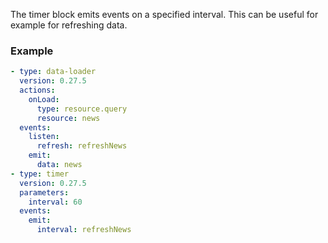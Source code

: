 The timer block emits events on a specified interval. This can be useful for example for refreshing
data.

### Example

```yaml
- type: data-loader
  version: 0.27.5
  actions:
    onLoad:
      type: resource.query
      resource: news
  events:
    listen:
      refresh: refreshNews
    emit:
      data: news
- type: timer
  version: 0.27.5
  parameters:
    interval: 60
  events:
    emit:
      interval: refreshNews
```
